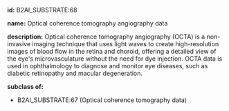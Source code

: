 **id:** B2AI_SUBSTRATE:68

**name:** Optical coherence tomography angiography data

**description:** Optical coherence tomography angiography (OCTA) is a non-invasive imaging technique that uses light waves to create high-resolution images of blood flow in the retina and choroid, offering a detailed view of the eye's microvasculature without the need for dye injection. OCTA data is used in ophthalmology to diagnose and monitor eye diseases, such as diabetic retinopathy and macular degeneration.

**subclass of:**

- B2AI_SUBSTRATE:67 (Optical coherence tomography data)
